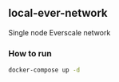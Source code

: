## local-ever-network

Single node Everscale network

### How to run

```bash
docker-compose up -d
```
